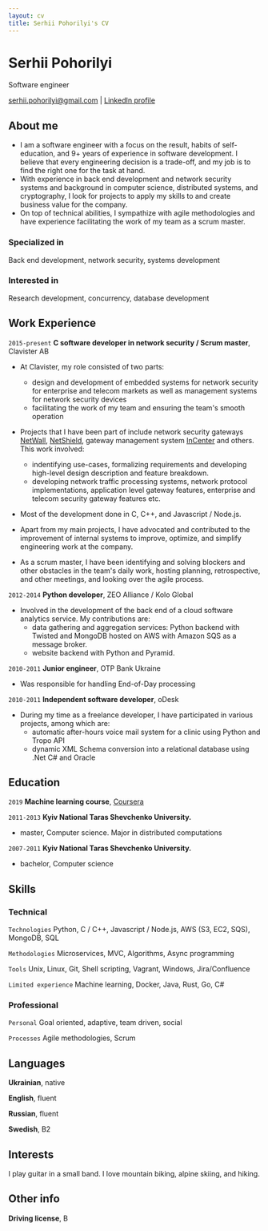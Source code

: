 ```yaml
---
layout: cv
title: Serhii Pohorilyi's CV
---
```

# Serhii Pohorilyi
Software engineer

<div id="webaddress">
<a href="serhii.pohorilyi@gmail.com">serhii.pohorilyi@gmail.com</a>
| <a href="https://www.linkedin.com/in/serhii-pohorilyi-68ba9128/">LinkedIn profile</a>
</div>

## About me

- I am a software engineer with a focus on the result, habits of self-education, and 9+ years of experience in software development. I believe that every engineering decision is a trade-off, and my job is to find the right one for the task at hand.
- With experience in back end development and network security systems and background in computer science, distributed systems, and cryptography, I look for projects to apply my skills to and create business value for the company.
- On top of technical abilities, I sympathize with agile methodologies and have experience facilitating the work of my team as a scrum master.

### Specialized in

Back end development, network security, systems development

### Interested in

Research development, concurrency, database development

## Work Experience

`2015-present`
__C software developer in network security / Scrum master__, Clavister AB

- At Clavister, my role consisted of two parts:
  * design and development of embedded systems for network security for enterprise and telecom markets as well as management systems for network security devices
  * facilitating the work of my team and ensuring the team's smooth operation
  
- Projects that I have been part of include network security gateways <a href="https://www.clavister.com/products/ngfw/">NetWall</a>, <a href="https://www.clavister.com/products/netshield/">NetShield</a>, gateway management system <a href="https://www.clavister.com/products/incenter/">InCenter</a> and others. This work involved:
  * indentifying use-cases, formalizing requirements and developing high-level design description and feature breakdown.
  * developing network traffic processing systems, network protocol implementations, application level gateway features, enterprise and telecom security gateway features etc.

- Most of the development done in C, C++, and Javascript / Node.js.

- Apart from my main projects, I have advocated and contributed to the improvement of internal systems to improve, optimize, and simplify engineering work at the company.
- As a scrum master, I have been identifying and solving blockers and other obstacles in the team's daily work, hosting planning, retrospective, and other meetings, and looking over the agile process.

`2012-2014`
__Python developer__, ZEO Alliance / Kolo Global

- Involved in the development of the back end of a cloud software analytics service. My contributions are:
  * data gathering and aggregation services: Python backend with Twisted and MongoDB hosted on AWS with Amazon SQS as a message broker.
  * website backend with Python and Pyramid.

`2010-2011`
__Junior engineer__, OTP Bank Ukraine

- Was responsible for handling End-of-Day processing

`2010-2011`
__Independent software developer__, oDesk

- During my time as a freelance developer, I have participated in various projects, among which are:
  * automatic after-hours voice mail system for a clinic using Python and Tropo API
  * dynamic XML Schema conversion into a relational database using .Net C# and Oracle

## Education

`2019`
__Machine learning course__, <a href="https://www.coursera.org/learn/machine-learning">Coursera</a>

`2011-2013`
__Kyiv National Taras Shevchenko University.__

- master, Computer science. Major in distributed computations

`2007-2011`
__Kyiv National Taras Shevchenko University.__

- bachelor, Computer science

## Skills

### Technical

`Technologies`
Python, C / C++, Javascript / Node.js, AWS (S3, EC2, SQS), MongoDB, SQL

`Methodologies`
Microservices, MVC, Algorithms, Async programming

`Tools`
Unix, Linux, Git, Shell scripting, Vagrant, Windows, Jira/Confluence

`Limited experience`
Machine learning, Docker, Java, Rust, Go, C#

### Professional
`Personal`
Goal oriented, adaptive, team driven, social

`Processes`
Agile methodologies, Scrum


## Languages

__Ukrainian__, native

__English__, fluent

__Russian__, fluent

__Swedish__, B2

## Interests

I play guitar in a small band. I love mountain biking, alpine skiing, and hiking.

## Other info

__Driving license__, B


<!-- ### Footer

Last updated: January 2020 -->


